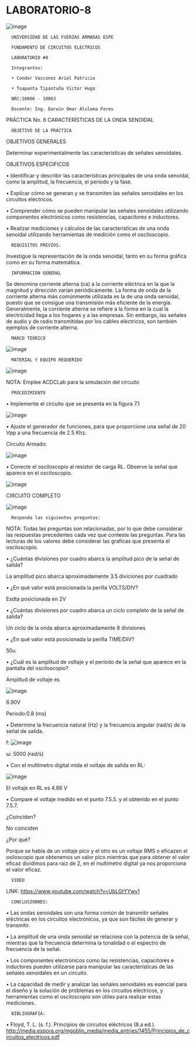 # LABORATORIO-8

![image](https://user-images.githubusercontent.com/117923992/219664856-e8098985-963b-44fa-bc27-77439cbad3f4.png)

      UNIVERSIDAD DE LAS FUERZAS ARMADAS ESPE

      FUNDAMENTO DE CIRCUITOS ELECTRICOS

      LABORATORIO #8

      Integrantes:

      • Condor Vasconez Ariel Patricio

      • Toapanta Tipantuña Victor Hugo

      NRC:10066 - 10063

      Docente: Ing. Darwin Omar Alulema Fores
      
PRÁCTICA No. 8 CARACTERÍSTICAS DE LA ONDA SENOIDAL

      OBJETIVO DE LA PRÁCTICA

OBJETIVOS GENERALES

Determinar experimentalmente las características de señales senoidales.

OBJETIVOS ESPECIFICOS

• Identificar y describir las características principales de una onda senoidal, como la amplitud, la frecuencia, el período y la fase.

• Explicar cómo se generan y se transmiten las señales senoidales en los circuitos eléctricos.

• Comprender cómo se pueden manipular las señales senoidales utilizando componentes electrónicos como resistencias, capacitores e inductores.

• Realizar mediciones y cálculos de las características de una onda senoidal utilizando herramientas de medición como el osciloscopio.

      REQUISITOS PREVIOS.

Investigue la representación de la onda senoidal, tanto en su forma gráfica como
en su forma matemática.

      INFORMACIÓN GENERAL

Se denomina corriente alterna (ca) a la corriente eléctrica en la que la magnitud y
dirección varían periódicamente. La forma de onda de la corriente alterna más
comúnmente utilizada es la de una onda senoidal, puesto que se consigue una transmisión
más eficiente de la energía.
Generalmente, la corriente alterna se refiere a la forma en la cual la electricidad
llega a los hogares y a las empresas. Sin embargo, las señales de audio y de radio
transmitidas por los cables eléctricos, son también ejemplos de corriente alterna.

      MARCO TEORICO

![image](https://user-images.githubusercontent.com/117923992/219528679-b047a039-05dc-4346-8a54-4af903d3c373.png)

      MATERIAL Y EQUIPO REQUERIDO

![image](https://user-images.githubusercontent.com/117923992/219521965-f7205bcd-5f03-4fd6-a50c-a3d2eca4dc54.png)

NOTA: Emplee ACDCLab para la simulación del circuito

      PROCEDIMIENTO

• Implemente el circuito que se presenta en la figura 7.1

![image](https://user-images.githubusercontent.com/117923992/219522142-740a939b-ece9-4f78-bd97-cdaab958fbb4.png)

• Ajuste el generador de funciones, para que proporcione una señal de 20 Vpp a
una frecuencia de 2.5 Khz.

Circuito Armado:

![image](https://user-images.githubusercontent.com/117923992/219682758-7196be0c-14af-4475-bbf7-fd41cb597137.png)

• Conecte el osciloscopio al resistor de carga RL. Observe la señal que aparece en
el osciloscopio.

![image](https://user-images.githubusercontent.com/117923992/219682913-67eeba36-f9e9-401f-a4d6-4e0fdc4289d1.png)

CIRCUITO COMPLETO

![image](https://user-images.githubusercontent.com/117923992/219682990-0f6f69c1-157a-46ce-9790-953ddb0d1d41.png)

      Responda las siguientes preguntas:

NOTA: Todas las preguntas son relacionadas, por lo que debe considerar las respuestas
precedentes cada vez que conteste las preguntas. Para las lecturas de los valores debe
considerar las graficas que presenta el osciloscopio.

• ¿Cuántas divisiones por cuadro abarca la amplitud pico de la señal de salida?

La amplitud pico abarca aproximadamente 3.5 diviciones por cuadrado
 
• ¿En qué valor está posicionada la perilla VOLTS/DIV?

Esdta posicionada en 2V

• ¿Cuántas divisiones por cuadro abarca un ciclo completo de la señal de salida?

Un ciclo de la onda abarca aproximadamente 8 divisiones

• ¿En qué valor está posicionada la perilla TIME/DIV?

50u

• ¿Cuál es la amplitud de voltaje y el periodo de la señal que aparece en la pantalla
del osciloscopio?

Amplitud de voltaje es 

![image](https://user-images.githubusercontent.com/117923992/219684000-59e236f3-2637-4b92-b7cd-79026428aae1.png)

6.90V

Periodo:0.8 (ms)


• Determine la frecuencia natural (Hz) y la frecuencia angular (rad/s) de la señal de
salida.

f: ![image](https://user-images.githubusercontent.com/117923992/219567612-070d660a-0197-4265-8539-1868693f93fe.png)

ω: 5000 (rad/s)


• Con el multímetro digital mida el voltaje de salida en RL:

![image](https://user-images.githubusercontent.com/117923992/219684967-c6853633-61b8-409b-ae13-26f457f39da6.png)
 
 El voltaje en RL es 4.86 V

• Compare el voltaje medido en el punto 7.5.5. y el obtenido en el punto 7.5.7.

¿Coinciden? 

No coinciden 

¿Por qué?

Porque se habla de un voltaje pico y el otro es un voltaje RMS o eficazen el osiloscopio que obtenemos un valor pico mientras que para obtener el valor eficaz dividimos para raiz de 2, en el multimetro digital ya nos proporciona el valor eficaz.

      VIDEO

LINK: https://www.youtube.com/watch?v=UbLGtYYwv1

      CONCLUSIOBNES:

• Las ondas senoidales son una forma común de transmitir señales eléctricas en los circuitos electrónicos, ya que son fáciles de generar y transmitir.

• La amplitud de una onda senoidal se relaciona con la potencia de la señal, mientras que la frecuencia determina la tonalidad o el espectro de frecuencia de la señal.

• Los componentes electrónicos como las resistencias, capacitores e inductores pueden utilizarse para manipular las características de las señales senoidales en un circuito.

• La capacidad de medir y analizar las señales senoidales es esencial para el diseño y la solución de problemas en los circuitos eléctricos, y herramientas como el osciloscopio son útiles para realizar estas mediciones.

      BIBLIOGRAFIA:

• Floyd, T. L. (s. f.). Principios de circuitos eléctricos (8.a ed.).
http://media.espora.org/mgoblin_media/media_entries/1455/Principios_de_circuitos_electricos.pdf
